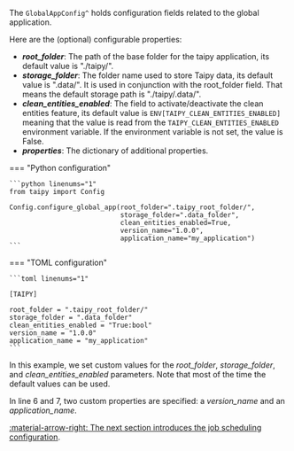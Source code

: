 The `GlobalAppConfig^` holds configuration
fields
related to the global application.

Here are the (optional) configurable properties:

- _**root_folder**_: The path of the base folder for the taipy application, its default value is "./taipy/".
- _**storage_folder**_: The folder name used to store Taipy data, its default value is ".data/". It is used in
  conjunction with the root_folder field. That means the default storage path is "./taipy/.data/".
- _**clean_entities_enabled**_: The field to activate/deactivate the clean entities feature, its default value
  is `ENV[TAIPY_CLEAN_ENTITIES_ENABLED]` meaning that the value is read from the `TAIPY_CLEAN_ENTITIES_ENABLED`
  environment variable. If the environment variable is not set, the value is False.
- _**properties**_: The dictionary of additional properties.

=== "Python configuration"

    ```python linenums="1"
    from taipy import Config

    Config.configure_global_app(root_folder=".taipy_root_folder/",
                                storage_folder=".data_folder",
                                clean_entities_enabled=True,
                                version_name="1.0.0",
                                application_name="my_application")
    ```

=== "TOML configuration"

    ```toml linenums="1"

    [TAIPY]

    root_folder = ".taipy_root_folder/"
    storage_folder = ".data_folder"
    clean_entities_enabled = "True:bool"
    version_name = "1.0.0"
    application_name = "my_application"
    ```

In this example, we set custom values for the _root_folder_, _storage_folder_, and _clean_entities_enabled_ parameters.
Note that most of the time the default values can be used.

In line 6 and 7, two custom properties are specified: a _version_name_ and an _application_name_.

[:material-arrow-right: The next section introduces the job scheduling configuration](job-config.md).
